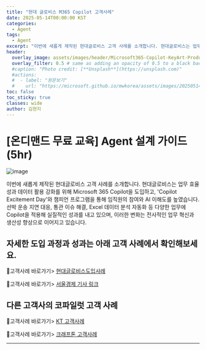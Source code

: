```yaml
---
title: "현대 글로비스 M365 Copilot 고객사례"
date: 2025-05-14T00:00:00 KST
categories:
  - Agent
tags:
  - Agent
excerpt: "이번에 새롭게 제작된 현대글로비스 고객 사례를 소개합니다. 현대글로비스는 업무 효율성과 데이터 활용 강화를 위해 Microsoft 365 Copilot을 도입하고, 'Copilot Excitement Day'와 챔피언 프로그램을 통해 임직원의 참여와 AI 이해도를 높였습니다. 선박 운송 지연 대응, 통관 이슈 해결, Excel 데이터 분석 자동화 등 다양한 업무에 Copilot을 적용해 실질적인 성과를 내고 있으며, 이러한 변화는 전사적인 업무 혁신과 생산성 향상으로 이어지고 있습니다."
header:
  overlay_image: assets/images/header/Microsoft365-Copilot-KeyArt-Productivity-6K-01.png
  overlay_filter: 0.5 # same as adding an opacity of 0.5 to a black background
  #caption: "Photo credit: [**Unsplash**](https://unsplash.com)"
  #actions:
  #  - label: "원문보기"
  #    url: "https://microsoft.github.io/mwkorea/assets/images/20250514/Deloitte%20Insight_%EC%83%9D%EC%84%B1%ED%98%95AI%EC%99%80%20%EC%9D%BC%EC%9D%98%20%EB%AF%B8%EB%9E%98.pdf"
toc: false
toc_sticky: true
classes: wide
author: 김현지
---
```


# [온디맨드 무료 교육] Agent 설계 가이드(5hr)

![image](/mwkorea/assets/images/20250514/image3.png)  

이번에 새롭게 제작된 현대글로비스 고객 사례를 소개합니다. 현대글로비스는 업무 효율성과 데이터 활용 강화를 위해 Microsoft 365 Copilot을 도입하고, 'Copilot Excitement Day'와 챔피언 프로그램을 통해 임직원의 참여와 AI 이해도를 높였습니다. 선박 운송 지연 대응, 통관 이슈 해결, Excel 데이터 분석 자동화 등 다양한 업무에 Copilot을 적용해 실질적인 성과를 내고 있으며, 이러한 변화는 전사적인 업무 혁신과 생산성 향상으로 이어지고 있습니다.

## 자세한 도입 과정과 성과는 아래 고객 사례에서 확인해보세요.

🔗고객사례 바로가기> [현대글로비스도입사례](https://www.microsoft.com/ko-kr/customers/story/23338-hyundai-glovis-microsoft-365)

🔗고객사례 바로가기> [서울경제 기사 링크](https://www.sedaily.com/NewsView/2GOV62TMIX)

## 다른 고객사의 코파일럿 고객 사례

🔗고객사례 바로가기> [KT 고객사례](https://www.microsoft.com/ko-kr/customers/story/19276-kt-onedrive)

🔗고객사례 바로가기> [크래프톤 고객사례](https://www.microsoft.com/ko-kr/customers/story/19277-krafton-microsoft-365)

---
